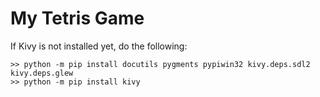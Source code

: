 # My Tetris Game

If Kivy is not installed yet, do the following:

```
>> python -m pip install docutils pygments pypiwin32 kivy.deps.sdl2 kivy.deps.glew
>> python -m pip install kivy
```
